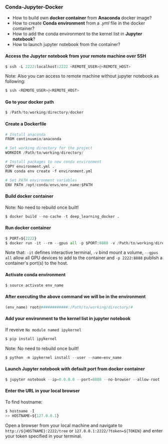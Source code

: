 ### Conda-Jupyter-Docker

- How to build own **docker container** from **Anaconda** docker image?
- How to create **Conda environment** from a *.yml* file in the docker container?
- How to add the conda environment to the kernel list in **Jupyter notebook**?
- How to launch jupyter notebook from the container?

#### Access the Jupyter notebook from your remote machine over SSH
```python
$ ssh -L 2222:localhost:2222 <REMOTE_USER>@<REMOTE_HOST>
```
Note: Also you can access to remote machine without jupyter notebook as following:
```python
$ ssh <REMOTE_USER>@<REMOTE_HOST>
```

#### Go to your docker path
```python
$ /Path/to/working/directory/docker 
```

#### Create a Dockerfile
```python
# Install anaconda
FROM continuumio/anaconda

# Set working directory for the project
WORKDIR /Path/to/working/directory/

# Install packages to new conda environment
COPY environment.yml .
RUN conda env create -f environment.yml

# Set PATH environment variables
ENV PATH /opt/conda/envs/env_name:$PATH  
```

#### Build docker container
Note: No need to rebuild once built!
```python
$ docker build --no-cache -t deep_learning_docker .
```

#### Run docker container

```python
$ PORT=${2222}
$ docker run -it --rm --gpus all -p $PORT:8888 -v /Path/to/working/directory/:/Path/to/working/directory/ deep_learning_docker
```
Note that:
`-it` defines interactive terminal,
`-v` bind mount a volume,
`--gpus all` allow all GPU devices to add to the container and
`-p 2222:8888` publish a container's port(s) to the host.


#### Activate conda environment
```python
$ source activate env_name
```

#### After executing the above command we will be in the environment
```python
(env_name) root@############:/Path/to/working/directory/#
```
#### Add your environment to the kernel list in jupyter notebook
If reveive `No module named ipykernel`

```python
$ pip install ipykernel 
```
Note: No need to rebuild once built!
```python
$ python -m ipykernel install --user --name=env_name
```

#### Launch Jupyter notebook with default port from docker container
```python
$ jupyter notebook --ip=0.0.0.0 --port=8888 --no-browser --allow-root
```

#### Enter the URL in your local browser 
To find hostname:
```python
$ hostname -I
>> HOSTNAME=${127.0.0.1}
```

Open a browser from your local machine and navigate to `http://${HOSTNAME}:2222/tree` or `127.0.0.1:2222/?token=${TOKEN}`
 and enter your token specified in your terminal.
